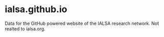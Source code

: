 ialsa.github.io
===============

Data for the GitHub powered website of the IALSA research network. Not realted to ialsa.org.
